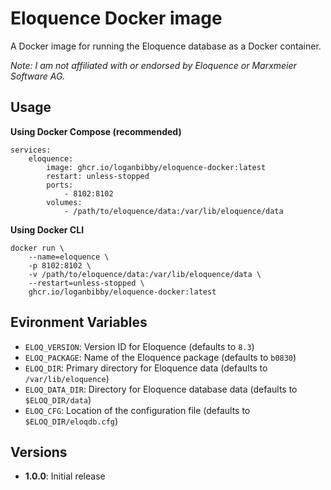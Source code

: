# Eloquence Docker image

A Docker image for running the Eloquence database as a Docker container. 

_Note: I am not affiliated with or endorsed by Eloquence or Marxmeier Software AG._

## Usage

**Using Docker Compose (recommended)**

```
services:
    eloquence:
        image: ghcr.io/loganbibby/eloquence-docker:latest
        restart: unless-stopped
        ports:
            - 8102:8102
        volumes:
            - /path/to/eloquence/data:/var/lib/eloquence/data
```

**Using Docker CLI**

```
docker run \
    --name=eloquence \
    -p 8102:8102 \
    -v /path/to/eloquence/data:/var/lib/eloquence/data \
    --restart=unless-stopped \
    ghcr.io/loganbibby/eloquence-docker:latest
```

## Evironment Variables

* `ELOQ_VERSION`: Version ID for Eloquence (defaults to `8.3`)
* `ELOQ_PACKAGE`: Name of the Eloquence package (defaults to `b0830`)
* `ELOQ_DIR`: Primary directory for Eloquence data (defaults to `/var/lib/eloquence`)
* `ELOQ_DATA_DIR`: Directory for Eloquence database data (defaults to `$ELOQ_DIR/data`)
* `ELOQ_CFG`: Location of the configuration file (defaults to `$ELOQ_DIR/eloqdb.cfg`)

## Versions

* **1.0.0**: Initial release
